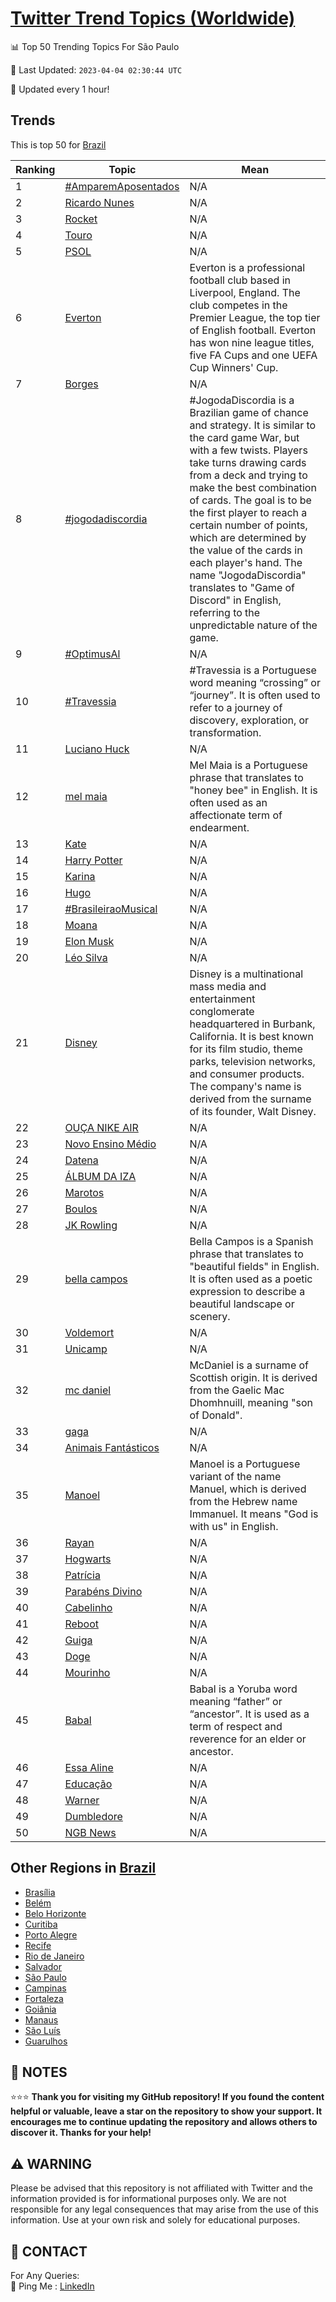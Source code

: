 [Twitter Trend Topics (Worldwide)](https://github.com/ErcinDedeoglu/Twitter-Trend-Topics)
==========


📊 Top 50 Trending Topics For São Paulo

📆 Last Updated: `2023-04-04 02:30:44 UTC`

🔧 Updated every 1 hour!


## Trends

This is top 50 for [Brazil](</Brazil>)

| Ranking | Topic | Mean |
| ------- | ------------ | ------------ |
| 1 | [#AmparemAposentados](http://twitter.com/search?q=%23AmparemAposentados) | N/A |
| 2 | [Ricardo Nunes](http://twitter.com/search?q=Ricardo+Nunes) | N/A |
| 3 | [Rocket](http://twitter.com/search?q=Rocket) | N/A |
| 4 | [Touro](http://twitter.com/search?q=Touro) | N/A |
| 5 | [PSOL](http://twitter.com/search?q=PSOL) | N/A |
| 6 | [Everton](http://twitter.com/search?q=Everton) | Everton is a professional football club based in Liverpool, England. The club competes in the Premier League, the top tier of English football. Everton has won nine league titles, five FA Cups and one UEFA Cup Winners' Cup. |
| 7 | [Borges](http://twitter.com/search?q=Borges) | N/A |
| 8 | [#jogodadiscordia](http://twitter.com/search?q=%23jogodadiscordia) | #JogodaDiscordia is a Brazilian game of chance and strategy. It is similar to the card game War, but with a few twists. Players take turns drawing cards from a deck and trying to make the best combination of cards. The goal is to be the first player to reach a certain number of points, which are determined by the value of the cards in each player's hand. The name "JogodaDiscordia" translates to "Game of Discord" in English, referring to the unpredictable nature of the game. |
| 9 | [#OptimusAl](http://twitter.com/search?q=%23OptimusAl) | N/A |
| 10 | [#Travessia](http://twitter.com/search?q=%23Travessia) | #Travessia is a Portuguese word meaning “crossing” or “journey”. It is often used to refer to a journey of discovery, exploration, or transformation. |
| 11 | [Luciano Huck](http://twitter.com/search?q=Luciano+Huck) | N/A |
| 12 | [mel maia](http://twitter.com/search?q=mel+maia) | Mel Maia is a Portuguese phrase that translates to "honey bee" in English. It is often used as an affectionate term of endearment. |
| 13 | [Kate](http://twitter.com/search?q=Kate) | N/A |
| 14 | [Harry Potter](http://twitter.com/search?q=Harry+Potter) | N/A |
| 15 | [Karina](http://twitter.com/search?q=Karina) | N/A |
| 16 | [Hugo](http://twitter.com/search?q=Hugo) | N/A |
| 17 | [#BrasileiraoMusical](http://twitter.com/search?q=%23BrasileiraoMusical) | N/A |
| 18 | [Moana](http://twitter.com/search?q=Moana) | N/A |
| 19 | [Elon Musk](http://twitter.com/search?q=Elon+Musk) | N/A |
| 20 | [Léo Silva](http://twitter.com/search?q=L%c3%a9o+Silva) | N/A |
| 21 | [Disney](http://twitter.com/search?q=Disney) | Disney is a multinational mass media and entertainment conglomerate headquartered in Burbank, California. It is best known for its film studio, theme parks, television networks, and consumer products. The company's name is derived from the surname of its founder, Walt Disney. |
| 22 | [OUÇA NIKE AIR](http://twitter.com/search?q=OU%c3%87A+NIKE+AIR) | N/A |
| 23 | [Novo Ensino Médio](http://twitter.com/search?q=Novo+Ensino+M%c3%a9dio) | N/A |
| 24 | [Datena](http://twitter.com/search?q=Datena) | N/A |
| 25 | [ÁLBUM DA IZA](http://twitter.com/search?q=%c3%81LBUM+DA+IZA) | N/A |
| 26 | [Marotos](http://twitter.com/search?q=Marotos) | N/A |
| 27 | [Boulos](http://twitter.com/search?q=Boulos) | N/A |
| 28 | [JK Rowling](http://twitter.com/search?q=JK+Rowling) | N/A |
| 29 | [bella campos](http://twitter.com/search?q=bella+campos) | Bella Campos is a Spanish phrase that translates to "beautiful fields" in English. It is often used as a poetic expression to describe a beautiful landscape or scenery. |
| 30 | [Voldemort](http://twitter.com/search?q=Voldemort) | N/A |
| 31 | [Unicamp](http://twitter.com/search?q=Unicamp) | N/A |
| 32 | [mc daniel](http://twitter.com/search?q=mc+daniel) | McDaniel is a surname of Scottish origin. It is derived from the Gaelic Mac Dhomhnuill, meaning "son of Donald". |
| 33 | [gaga](http://twitter.com/search?q=gaga) | N/A |
| 34 | [Animais Fantásticos](http://twitter.com/search?q=Animais+Fant%c3%a1sticos) | N/A |
| 35 | [Manoel](http://twitter.com/search?q=Manoel) | Manoel is a Portuguese variant of the name Manuel, which is derived from the Hebrew name Immanuel. It means "God is with us" in English. |
| 36 | [Rayan](http://twitter.com/search?q=Rayan) | N/A |
| 37 | [Hogwarts](http://twitter.com/search?q=Hogwarts) | N/A |
| 38 | [Patrícia](http://twitter.com/search?q=Patr%c3%adcia) | N/A |
| 39 | [Parabéns Divino](http://twitter.com/search?q=Parab%c3%a9ns+Divino) | N/A |
| 40 | [Cabelinho](http://twitter.com/search?q=Cabelinho) | N/A |
| 41 | [Reboot](http://twitter.com/search?q=Reboot) | N/A |
| 42 | [Guiga](http://twitter.com/search?q=Guiga) | N/A |
| 43 | [Doge](http://twitter.com/search?q=Doge) | N/A |
| 44 | [Mourinho](http://twitter.com/search?q=Mourinho) | N/A |
| 45 | [Babal](http://twitter.com/search?q=Babal) | Babal is a Yoruba word meaning “father” or “ancestor”. It is used as a term of respect and reverence for an elder or ancestor. |
| 46 | [Essa Aline](http://twitter.com/search?q=Essa+Aline) | N/A |
| 47 | [Educação](http://twitter.com/search?q=Educa%c3%a7%c3%a3o) | N/A |
| 48 | [Warner](http://twitter.com/search?q=Warner) | N/A |
| 49 | [Dumbledore](http://twitter.com/search?q=Dumbledore) | N/A |
| 50 | [NGB News](http://twitter.com/search?q=NGB+News) | N/A |



## Other Regions in [Brazil](</Brazil>)

* [Brasília](</Brazil/Brasília.md>)
* [Belém](</Brazil/Belém.md>)
* [Belo Horizonte](</Brazil/Belo Horizonte.md>)
* [Curitiba](</Brazil/Curitiba.md>)
* [Porto Alegre](</Brazil/Porto Alegre.md>)
* [Recife](</Brazil/Recife.md>)
* [Rio de Janeiro](</Brazil/Rio de Janeiro.md>)
* [Salvador](</Brazil/Salvador.md>)
* [São Paulo](</Brazil/São Paulo.md>)
* [Campinas](</Brazil/Campinas.md>)
* [Fortaleza](</Brazil/Fortaleza.md>)
* [Goiânia](</Brazil/Goiânia.md>)
* [Manaus](</Brazil/Manaus.md>)
* [São Luís](</Brazil/São Luís.md>)
* [Guarulhos](</Brazil/Guarulhos.md>)



## 📝 NOTES

⭐⭐⭐ **Thank you for visiting my GitHub repository! If you found the content helpful or valuable, leave a star on the repository to show your support. It encourages me to continue updating the repository and allows others to discover it. Thanks for your help!**


## ⚠️ WARNING

Please be advised that this repository is not affiliated with Twitter and the information provided is for informational purposes only. We are not responsible for any legal consequences that may arise from the use of this information. Use at your own risk and solely for educational purposes.


## 📨 CONTACT

 For Any Queries:  
            🏓 Ping Me : [LinkedIn](https://www.linkedin.com/in/ercindedeoglu/)
